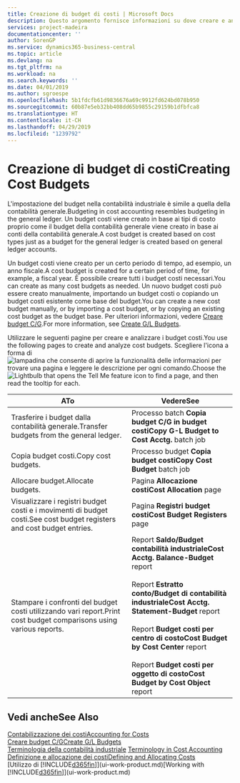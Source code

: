 ```yaml
---
title: Creazione di budget di costi | Microsoft Docs
description: Questo argomento fornisce informazioni su dove creare e analizzare budget costi.
services: project-madeira
documentationcenter: ''
author: SorenGP
ms.service: dynamics365-business-central
ms.topic: article
ms.devlang: na
ms.tgt_pltfrm: na
ms.workload: na
ms.search.keywords: ''
ms.date: 04/01/2019
ms.author: sgroespe
ms.openlocfilehash: 5b1fdcfb61d9836676a69c9912fd624bd078b950
ms.sourcegitcommit: 60b87e5eb32bb408dd65b9855c29159b1dfbfca8
ms.translationtype: HT
ms.contentlocale: it-CH
ms.lasthandoff: 04/29/2019
ms.locfileid: "1239792"
---
```

# <a name="creating-cost-budgets"></a><span data-ttu-id="920fb-103">Creazione di budget di costi</span><span class="sxs-lookup"><span data-stu-id="920fb-103">Creating Cost Budgets</span></span>
<span data-ttu-id="920fb-104">L'impostazione del budget nella contabilità industriale è simile a quella della contabilità generale.</span><span class="sxs-lookup"><span data-stu-id="920fb-104">Budgeting in cost accounting resembles budgeting in the general ledger.</span></span> <span data-ttu-id="920fb-105">Un budget costi viene creato in base ai tipi di costo proprio come il budget della contabilità generale viene creato in base ai conti della contabilità generale.</span><span class="sxs-lookup"><span data-stu-id="920fb-105">A cost budget is created based on cost types just as a budget for the general ledger is created based on general ledger accounts.</span></span>  

<span data-ttu-id="920fb-106">Un budget costi viene creato per un certo periodo di tempo, ad esempio, un anno fiscale.</span><span class="sxs-lookup"><span data-stu-id="920fb-106">A cost budget is created for a certain period of time, for example, a fiscal year.</span></span> <span data-ttu-id="920fb-107">È possibile creare tutti i budget costi necessari.</span><span class="sxs-lookup"><span data-stu-id="920fb-107">You can create as many cost budgets as needed.</span></span> <span data-ttu-id="920fb-108">Un nuovo budget costi può essere creato manualmente, importando un budget costi o copiando un budget costi esistente come base del budget.</span><span class="sxs-lookup"><span data-stu-id="920fb-108">You can create a new cost budget manually, or by importing a cost budget, or by copying an existing cost budget as the budget base.</span></span> <span data-ttu-id="920fb-109">Per ulteriori informazioni, vedere [Creare budget C/G](finance-how-create-budgets.md).</span><span class="sxs-lookup"><span data-stu-id="920fb-109">For more information, see [Create G/L Budgets](finance-how-create-budgets.md).</span></span>

<span data-ttu-id="920fb-110">Utilizzare le seguenti pagine per creare e analizzare i budget costi.</span><span class="sxs-lookup"><span data-stu-id="920fb-110">You use the following pages to create and analyze cost budgets.</span></span> <span data-ttu-id="920fb-111">Scegliere l'icona a forma di ![lampadina che consente di aprire la funzionalità delle informazioni](media/ui-search/search_small.png "Informazioni sull'operazione che si desidera eseguire") per trovare una pagina e leggere le descrizione per ogni comando.</span><span class="sxs-lookup"><span data-stu-id="920fb-111">Choose the ![Lightbulb that opens the Tell Me feature](media/ui-search/search_small.png "Tell me what you want to do") icon to find a page, and then read the tooltip for each.</span></span>

|<span data-ttu-id="920fb-112">A</span><span class="sxs-lookup"><span data-stu-id="920fb-112">To</span></span>|<span data-ttu-id="920fb-113">Vedere</span><span class="sxs-lookup"><span data-stu-id="920fb-113">See</span></span>|  
|--------|---------|  
|<span data-ttu-id="920fb-114">Trasferire i budget dalla contabilità generale.</span><span class="sxs-lookup"><span data-stu-id="920fb-114">Transfer budgets from the general ledger.</span></span>|<span data-ttu-id="920fb-115">Processo batch **Copia budget C/G in budget costi**</span><span class="sxs-lookup"><span data-stu-id="920fb-115">**Copy G-L Budget to Cost Acctg.** batch job</span></span>|  
|<span data-ttu-id="920fb-116">Copia budget costi.</span><span class="sxs-lookup"><span data-stu-id="920fb-116">Copy cost budgets.</span></span>|<span data-ttu-id="920fb-117">Processo budget **Copia budget costi**</span><span class="sxs-lookup"><span data-stu-id="920fb-117">**Copy Cost Budget** batch job</span></span>|  
|<span data-ttu-id="920fb-118">Allocare budget.</span><span class="sxs-lookup"><span data-stu-id="920fb-118">Allocate budgets.</span></span>|<span data-ttu-id="920fb-119">Pagina **Allocazione costi**</span><span class="sxs-lookup"><span data-stu-id="920fb-119">**Cost Allocation** page</span></span>|  
|<span data-ttu-id="920fb-120">Visualizzare i registri budget costi e i movimenti di budget costi.</span><span class="sxs-lookup"><span data-stu-id="920fb-120">See cost budget registers and cost budget entries.</span></span>|<span data-ttu-id="920fb-121">Pagina **Registri budget costi**</span><span class="sxs-lookup"><span data-stu-id="920fb-121">**Cost Budget Registers** page</span></span>|  
|<span data-ttu-id="920fb-122">Stampare i confronti del budget costi utilizzando vari report.</span><span class="sxs-lookup"><span data-stu-id="920fb-122">Print cost budget comparisons using various reports.</span></span>|<span data-ttu-id="920fb-123">Report **Saldo/Budget contabilità industriale**</span><span class="sxs-lookup"><span data-stu-id="920fb-123">**Cost Acctg. Balance-Budget** report</span></span><br /><br /> <span data-ttu-id="920fb-124">Report **Estratto conto/Budget di contabilità industriale**</span><span class="sxs-lookup"><span data-stu-id="920fb-124">**Cost Acctg. Statement-Budget** report</span></span><br /><br /> <span data-ttu-id="920fb-125">Report **Budget costi per centro di costo**</span><span class="sxs-lookup"><span data-stu-id="920fb-125">**Cost Budget by Cost Center** report</span></span><br /><br /> <span data-ttu-id="920fb-126">Report **Budget costi per oggetto di costo**</span><span class="sxs-lookup"><span data-stu-id="920fb-126">**Cost Budget by Cost Object** report</span></span>|  

## <a name="see-also"></a><span data-ttu-id="920fb-127">Vedi anche</span><span class="sxs-lookup"><span data-stu-id="920fb-127">See Also</span></span>  
[<span data-ttu-id="920fb-128">Contabilizzazione dei costi</span><span class="sxs-lookup"><span data-stu-id="920fb-128">Accounting for Costs</span></span>](finance-manage-cost-accounting.md)  
[<span data-ttu-id="920fb-129">Creare budget C/G</span><span class="sxs-lookup"><span data-stu-id="920fb-129">Create G/L Budgets</span></span>](finance-how-create-budgets.md)  
<span data-ttu-id="920fb-130">[Terminologia della contabilità industriale](finance-terminology-in-cost-accounting.md) </span><span class="sxs-lookup"><span data-stu-id="920fb-130">[Terminology in Cost Accounting](finance-terminology-in-cost-accounting.md) </span></span>  
[<span data-ttu-id="920fb-131">Definizione e allocazione dei costi</span><span class="sxs-lookup"><span data-stu-id="920fb-131">Defining and Allocating Costs</span></span>](finance-define-and-allocate-costs.md)  
<span data-ttu-id="920fb-132">[Utilizzo di [!INCLUDE[d365fin](includes/d365fin_md.md)]](ui-work-product.md)</span><span class="sxs-lookup"><span data-stu-id="920fb-132">[Working with [!INCLUDE[d365fin](includes/d365fin_md.md)]](ui-work-product.md)</span></span>

